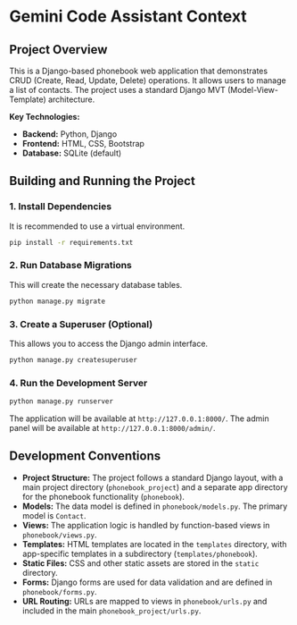 # Gemini Code Assistant Context

## Project Overview

This is a Django-based phonebook web application that demonstrates CRUD (Create, Read, Update, Delete) operations. It allows users to manage a list of contacts. The project uses a standard Django MVT (Model-View-Template) architecture.

**Key Technologies:**

*   **Backend:** Python, Django
*   **Frontend:** HTML, CSS, Bootstrap
*   **Database:** SQLite (default)

## Building and Running the Project

### 1. Install Dependencies

It is recommended to use a virtual environment.

```bash
pip install -r requirements.txt
```

### 2. Run Database Migrations

This will create the necessary database tables.

```bash
python manage.py migrate
```

### 3. Create a Superuser (Optional)

This allows you to access the Django admin interface.

```bash
python manage.py createsuperuser
```

### 4. Run the Development Server

```bash
python manage.py runserver
```

The application will be available at `http://127.0.0.1:8000/`.
The admin panel will be available at `http://127.0.0.1:8000/admin/`.

## Development Conventions

*   **Project Structure:** The project follows a standard Django layout, with a main project directory (`phonebook_project`) and a separate app directory for the phonebook functionality (`phonebook`).
*   **Models:** The data model is defined in `phonebook/models.py`. The primary model is `Contact`.
*   **Views:** The application logic is handled by function-based views in `phonebook/views.py`.
*   **Templates:** HTML templates are located in the `templates` directory, with app-specific templates in a subdirectory (`templates/phonebook`).
*   **Static Files:** CSS and other static assets are stored in the `static` directory.
*   **Forms:** Django forms are used for data validation and are defined in `phonebook/forms.py`.
*   **URL Routing:** URLs are mapped to views in `phonebook/urls.py` and included in the main `phonebook_project/urls.py`.
